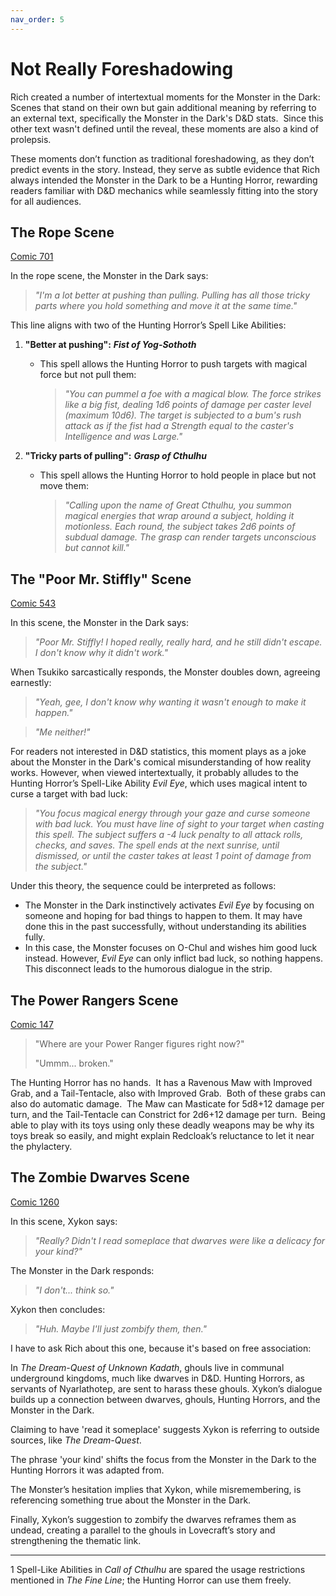 ```yaml
---
nav_order: 5
---
```

# Not Really Foreshadowing

Rich created a number of intertextual moments for the Monster in the Dark: Scenes that stand on their own but gain additional meaning by referring to an external text, specifically the Monster in the Dark's D&D stats.  Since this other text wasn't defined until the reveal, these moments are also a kind of prolepsis.&#x20;

These moments don’t function as traditional foreshadowing, as they don’t predict events in the story. Instead, they serve as subtle evidence that Rich always intended the Monster in the Dark to be a Hunting Horror, rewarding readers familiar with D&D mechanics while seamlessly fitting into the story for all audiences.

## The Rope Scene

[Comic 701](https://www.giantitp.com/comics/oots0701.html)

In the rope scene, the Monster in the Dark says:

> *"I'm a lot better at pushing than pulling. Pulling has all those tricky parts where you hold something and move it at the same time."*

This line aligns with two of the Hunting Horror’s Spell Like Abilities:

1. **"Better at pushing":** ***Fist of Yog-Sothoth***

   - This spell allows the Hunting Horror to push targets with magical force but not pull them:
     > *"You can pummel a foe with a magical blow. The force strikes like a big fist, dealing 1d6 points of damage per caster level (maximum 10d6). The target is subjected to a bum's rush attack as if the fist had a Strength equal to the caster's Intelligence and was Large."*

2. **"Tricky parts of pulling":** ***Grasp of Cthulhu***

   - This spell allows the Hunting Horror to hold people in place but not move them:
     > *"Calling upon the name of Great Cthulhu, you summon magical energies that wrap around a subject, holding it motionless. Each round, the subject takes 2d6 points of subdual damage. The grasp can render targets unconscious but cannot kill."*

## The "Poor Mr. Stiffly" Scene

[Comic 543](https://www.giantitp.com/comics/oots0543.html)

In this scene, the Monster in the Dark says:

> *"Poor Mr. Stiffly! I hoped really, really hard, and he still didn't escape. I don't know why it didn't work."*

When Tsukiko sarcastically responds, the Monster doubles down, agreeing earnestly:

> *"Yeah, gee, I don't know why wanting it wasn't enough to make it happen."*

> *"Me neither!"*

For readers not interested in D&D statistics, this moment plays as a joke about the Monster in the Dark's comical misunderstanding of how reality works. However, when viewed intertextually, it probably alludes to the Hunting Horror’s Spell-Like Ability *Evil Eye*, which uses magical intent to curse a target with bad luck:

> *"You focus magical energy through your gaze and curse someone with bad luck. You must have line of sight to your target when casting this spell. The subject suffers a -4 luck penalty to all attack rolls, checks, and saves. The spell ends at the next sunrise, until dismissed, or until the caster takes at least 1 point of damage from the subject."*

Under this theory, the sequence could be interpreted as follows:

- The Monster in the Dark instinctively activates *Evil Eye* by focusing on someone and hoping for bad things to happen to them. It may have done this in the past successfully, without understanding its abilities fully.
- In this case, the Monster focuses on O-Chul and wishes him good luck instead. However, *Evil Eye* can only inflict bad luck, so nothing happens. This disconnect leads to the humorous dialogue in the strip.

## The Power Rangers Scene

[Comic 147](https://www.giantitp.com/comics/oots0147.html)

> "Where are your Power Ranger figures right now?"
>
> "Ummm... broken."

The Hunting Horror has no hands.  It has a Ravenous Maw with Improved Grab, and a Tail-Tentacle, also with Improved Grab.  Both of these grabs can also do automatic damage.  The Maw can Masticate for 5d8+12 damage per turn, and the Tail-Tentacle can Constrict for 2d6+12 damage per turn.  Being able to play with its toys using only these deadly weapons may be why its toys break so easily, and might explain Redcloak’s reluctance to let it near the phylactery.

## The Zombie Dwarves Scene

[Comic 1260](https://www.giantitp.com/comics/oots1260.html)

In this scene, Xykon says:

> *"Really? Didn't I read someplace that dwarves were like a delicacy for your kind?"*

The Monster in the Dark  responds:

> *"I don't... think so."*

Xykon then concludes:

> *"Huh. Maybe I'll just zombify them, then."*

I have to ask Rich about this one, because it's based on free association:

In *The Dream-Quest of Unknown Kadath*, ghouls live in communal underground kingdoms, much like dwarves in D&D. Hunting Horrors, as servants of Nyarlathotep, are sent to harass these ghouls. Xykon’s dialogue builds up a connection between dwarves, ghouls, Hunting Horrors, and the Monster in the Dark.

Claiming to have 'read it someplace' suggests Xykon is referring to outside sources, like *The Dream-Quest*. &#x20;

The phrase 'your kind' shifts the focus from the Monster in the Dark to the Hunting Horrors it was adapted from.&#x20;

The Monster’s hesitation implies that Xykon, while misremembering, is referencing something true about the Monster in the Dark.&#x20;

Finally, Xykon’s suggestion to zombify the dwarves reframes them as undead, creating a parallel to the ghouls in Lovecraft’s story and strengthening the thematic link.

---

1 Spell-Like Abilities in *Call of Cthulhu* are spared the usage restrictions mentioned in *The Fine Line*; the Hunting Horror can use them freely.
